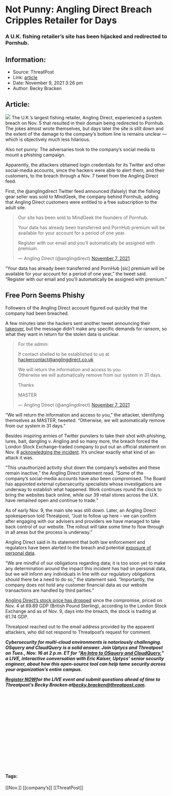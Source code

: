 # Not Punny: Angling Direct Breach Cripples Retailer for Days  
### A U.K. fishing retailer’s site has been hijacked and redirected to Pornhub.

## Information:
+ Source: ThreatPost
+ Link: [article](https://kasperskycontenthub.com/threatpost-global/?p=176144)
+ Date: November 9, 2021  3:26 pm
+ Author: Becky Bracken


## Article:
![](https://media.threatpost.com/wp-content/uploads/sites/103/2021/11/09151623/phishing-e1636488996585.jpg)
The U.K.’s largest fishing retailer, Angling Direct, experienced a system breach on Nov. 5 that resulted in their domain being redirected to Pornhub. The jokes almost wrote themselves, but days later the site is still down and the extent of the damage to the company’s bottom line is remains unclear — which is objectively much less hilarious.


Also not punny: The adversaries took to the company’s social media to mount a phishing campaign.


Apparently, the attackers obtained login credentials for its Twitter and other social-media accounts, since the hackers were able to alert them, and their customers, to the breach through a Nov. 7 tweet from the Angling Direct feed.


First, the @anglingdirect Twitter feed announced (falsely) that the fishing gear seller was sold to MindGeek, the company behind Pornhub, adding that Angling Direct customers were entitled to a free subscription to the adult site.



> 
> Our site has been sold to MindGeek the founders of Pornhub.
> 
> 
> Your data has already been transferred and PornHub premium will be available for your account for a period of one year.
> 
> 
> Register with our email and you’ll automatically be assigned with premium.
> 
> 
> — Angling Direct (@anglingdirect) [November 7, 2021](https://twitter.com/anglingdirect/status/1457478807829549063?ref_src=twsrc%5Etfw)
> 
> 



“Your data has already been transferred and PornHub [sic] premium will be available for your account for a period of one year,” the tweet said. “Register with our email and you’ll automatically be assigned with premium.”


**Free Porn Seems Phishy**
--------------------------


Followers of the Angling Direct account figured out quickly that the company had been breached.


A few minutes later the hackers sent another tweet announcing their [takeover](https://threatpost.com/critical-linux-kernel-bug/176000/), but the message didn’t make any specific demands for ransom, so what they want in return for the stolen data is unclear.



> 
> For the admin:
> 
> 
> If contact shelled to be established to us at hackercontact@anglingdirect.co.uk
> 
> 
> We will return the information and access to you.   
> Otherwise we will automatically remove from our system in 31 days.
> 
> 
> Thanks
> 
> 
> MASTER
> 
> 
> — Angling Direct (@anglingdirect) [November 7, 2021](https://twitter.com/anglingdirect/status/1457484735245135875?ref_src=twsrc%5Etfw)
> 
> 



“We will return the information and access to you,” the attacker, identifying themselves as MASTER, tweeted. “Otherwise, we will automatically remove from our system in 31 days.”


Besides inspiring armies of Twitter punsters to take their shot with phishing, lures, bait, dangling v. Angling and so many more, the breach forced the London Stock Exchange-traded company to put out an official statement on Nov. 8 [acknowledging the incident](https://www.londonstockexchange.com/news-article/ANG/notice-of-a-cyber-security-incident/15202688). It’s unclear exactly what kind of an attack it was.


“This unauthorized activity shut down the company’s websites and these remain inactive,” the Angling Direct statement read. “Some of the company’s social-media accounts have also been compromised. The Board has appointed external cybersecurity specialists whose investigations are underway to establish what happened. Work continues round the clock to bring the websites back online, while our 39 retail stores across the U.K. have remained open and continue to trade.”


As of early Nov. 9, the main site was still down. Later, an Angling Direct spokesperson told Threatpost, “Just to follow up here – we can confirm after engaging with our advisers and providers we have managed to take back control of our website. The rollout will take some time to flow through in all areas but the process is underway.”


Angling Direct said in its statement that both law enforcement and regulators have been alerted to the breach and potential [exposure of personal data](https://threatpost.com/robinhood-trading-platform-data-breach/176106/).


“We are mindful of our obligations regarding data; it is too soon yet to make any determination around the impact this incident has had on personal data, but we will inform any individuals in line with our regulatory obligations should there be a need to do so,” the statement said. “Importantly, the company does not hold any customer financial data as our website transactions are handled by third parties.”


[Angling Direct’s stock price has dropped](https://www.londonstockexchange.com/stock/ANG/angling-direct-plc/company-page) since the compromise, priced on Nov. 4 at 69.89 GDP (British Pound Sterling), according to the London Stock Exchange and as of Nov. 9, days into the breach, the stock is trading at 61.74 GDP.


Threatpost reached out to the email address provided by the apparent attackers, who did not respond to Threatpost’s request for comment.


***Cybersecurity for multi-cloud environments is notoriously challenging. OSquery and CloudQuery is a solid answer. Join Uptycs and Threatpost on Tues., Nov. 16 at 2 p.m. ET for “***[***An Intro to OSquery and CloudQuery***](https://bit.ly/3wf2vTP)***,” a LIVE, interactive conversation with Eric Kaiser, Uptycs’ senior security engineer, about how this open-source tool can help tame security across your organization’s entire campus.***


[***Register NOW***](https://bit.ly/3wf2vTP)***for the LIVE event and submit questions ahead of time to Threatpost’s Becky Bracken at***[***becky.bracken@threatpost.com***](mailto:becky.bracken@threatpost.com)***.***


 


 


 


 


 


 


 


 




#### Tags:
[[Nov.]] [[company’s]] [[ThreatPost]]
